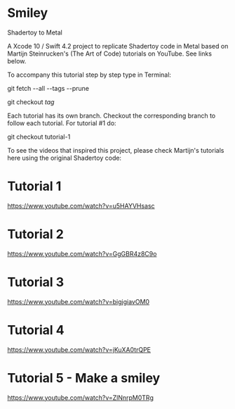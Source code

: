 # Smiley
Shadertoy to Metal

A Xcode 10 / Swift 4.2 project to replicate Shadertoy code in Metal based on Martijn Steinrucken's (The Art of Code) tutorials on YouTube. See links below.

To accompany this tutorial step by step type in Terminal:

git fetch --all --tags --prune

git checkout <i>tag</i>

Each tutorial has its own branch. Checkout the corresponding branch to follow each tutorial. For tutorial #1 do:

git checkout tutorial-1

To see the videos that inspired this project, please check Martijn's tutorials here using the original Shadertoy code:

# Tutorial 1
https://www.youtube.com/watch?v=u5HAYVHsasc

# Tutorial 2
https://www.youtube.com/watch?v=GgGBR4z8C9o

# Tutorial 3
https://www.youtube.com/watch?v=bigjgiavOM0

# Tutorial 4
https://www.youtube.com/watch?v=jKuXA0trQPE

# Tutorial 5 - Make a smiley
https://www.youtube.com/watch?v=ZlNnrpM0TRg












